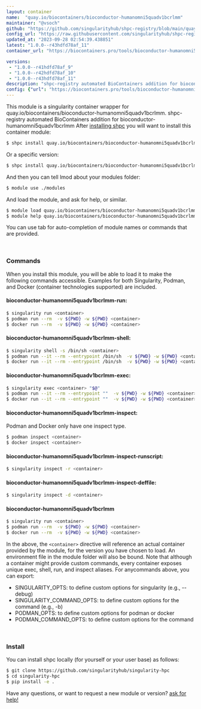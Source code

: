 ```yaml
---
layout: container
name:  "quay.io/biocontainers/bioconductor-humanomni5quadv1bcrlmm"
maintainer: "@vsoch"
github: "https://github.com/singularityhub/shpc-registry/blob/main/quay.io/biocontainers/bioconductor-humanomni5quadv1bcrlmm/container.yaml"
config_url: "https://raw.githubusercontent.com/singularityhub/shpc-registry/main/quay.io/biocontainers/bioconductor-humanomni5quadv1bcrlmm/container.yaml"
updated_at: "2023-09-28 02:54:39.438851"
latest: "1.0.0--r43hdfd78af_11"
container_url: "https://biocontainers.pro/tools/bioconductor-humanomni5quadv1bcrlmm"

versions:
 - "1.0.0--r41hdfd78af_9"
 - "1.0.0--r42hdfd78af_10"
 - "1.0.0--r43hdfd78af_11"
description: "shpc-registry automated BioContainers addition for bioconductor-humanomni5quadv1bcrlmm"
config: {"url": "https://biocontainers.pro/tools/bioconductor-humanomni5quadv1bcrlmm", "maintainer": "@vsoch", "description": "shpc-registry automated BioContainers addition for bioconductor-humanomni5quadv1bcrlmm", "latest": {"1.0.0--r43hdfd78af_11": "sha256:0c19f0a0a150e4635b5dcd09a136df6575747d2ecc15a3ea0e3e86611be64a6e"}, "tags": {"1.0.0--r41hdfd78af_9": "sha256:59132a7686ff6ca8374d1d564b96a80091a1bc9432a8a42ac72ea637eea36739", "1.0.0--r42hdfd78af_10": "sha256:fb7139309dea17b10771ed121c6cb1ee9c1e4f6521c0c98deb176448e880b3b1", "1.0.0--r43hdfd78af_11": "sha256:0c19f0a0a150e4635b5dcd09a136df6575747d2ecc15a3ea0e3e86611be64a6e"}, "docker": "quay.io/biocontainers/bioconductor-humanomni5quadv1bcrlmm"}
---
```


This module is a singularity container wrapper for quay.io/biocontainers/bioconductor-humanomni5quadv1bcrlmm.
shpc-registry automated BioContainers addition for bioconductor-humanomni5quadv1bcrlmm
After [installing shpc](#install) you will want to install this container module:


```bash
$ shpc install quay.io/biocontainers/bioconductor-humanomni5quadv1bcrlmm
```

Or a specific version:

```bash
$ shpc install quay.io/biocontainers/bioconductor-humanomni5quadv1bcrlmm:1.0.0--r43hdfd78af_11
```

And then you can tell lmod about your modules folder:

```bash
$ module use ./modules
```

And load the module, and ask for help, or similar.

```bash
$ module load quay.io/biocontainers/bioconductor-humanomni5quadv1bcrlmm/1.0.0--r43hdfd78af_11
$ module help quay.io/biocontainers/bioconductor-humanomni5quadv1bcrlmm/1.0.0--r43hdfd78af_11
```

You can use tab for auto-completion of module names or commands that are provided.

<br>

### Commands

When you install this module, you will be able to load it to make the following commands accessible.
Examples for both Singularity, Podman, and Docker (container technologies supported) are included.

#### bioconductor-humanomni5quadv1bcrlmm-run:

```bash
$ singularity run <container>
$ podman run --rm  -v ${PWD} -w ${PWD} <container>
$ docker run --rm  -v ${PWD} -w ${PWD} <container>
```

#### bioconductor-humanomni5quadv1bcrlmm-shell:

```bash
$ singularity shell -s /bin/sh <container>
$ podman run --it --rm --entrypoint /bin/sh  -v ${PWD} -w ${PWD} <container>
$ docker run --it --rm --entrypoint /bin/sh  -v ${PWD} -w ${PWD} <container>
```

#### bioconductor-humanomni5quadv1bcrlmm-exec:

```bash
$ singularity exec <container> "$@"
$ podman run --it --rm --entrypoint ""  -v ${PWD} -w ${PWD} <container> "$@"
$ docker run --it --rm --entrypoint ""  -v ${PWD} -w ${PWD} <container> "$@"
```

#### bioconductor-humanomni5quadv1bcrlmm-inspect:

Podman and Docker only have one inspect type.

```bash
$ podman inspect <container>
$ docker inspect <container>
```

#### bioconductor-humanomni5quadv1bcrlmm-inspect-runscript:

```bash
$ singularity inspect -r <container>
```

#### bioconductor-humanomni5quadv1bcrlmm-inspect-deffile:

```bash
$ singularity inspect -d <container>
```



#### bioconductor-humanomni5quadv1bcrlmm

```bash
$ singularity run <container>
$ podman run --rm  -v ${PWD} -w ${PWD} <container>
$ docker run --rm  -v ${PWD} -w ${PWD} <container>
```


In the above, the `<container>` directive will reference an actual container provided
by the module, for the version you have chosen to load. An environment file in the
module folder will also be bound. Note that although a container
might provide custom commands, every container exposes unique exec, shell, run, and
inspect aliases. For anycommands above, you can export:

 - SINGULARITY_OPTS: to define custom options for singularity (e.g., --debug)
 - SINGULARITY_COMMAND_OPTS: to define custom options for the command (e.g., -b)
 - PODMAN_OPTS: to define custom options for podman or docker
 - PODMAN_COMMAND_OPTS: to define custom options for the command

<br>

### Install

You can install shpc locally (for yourself or your user base) as follows:

```bash
$ git clone https://github.com/singularityhub/singularity-hpc
$ cd singularity-hpc
$ pip install -e .
```

Have any questions, or want to request a new module or version? [ask for help!](https://github.com/singularityhub/singularity-hpc/issues)